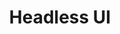 ---
git: https://github.com/tailwindlabs/headlessui
logohandle: headlessui
sort: headlessui
title: Headless UI
website: https://headlessui.com/
---